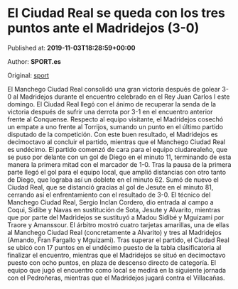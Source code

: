
# El Ciudad Real se queda con los tres puntos ante el Madridejos (3-0)

Published at: **2019-11-03T18:28:59+00:00**

Author: **SPORT.es**

Original: [sport](https://www.sport.es/es/noticias/tercera-division/el-ciudad-real-se-queda-con-los-tres-puntos-ante-el-madridejos-3-0-7712967)

El Manchego Ciudad Real consolidó una gran victoria después de golear 3-0 al Madridejos durante el encuentro celebrado en el Rey Juan Carlos I este domingo. El Ciudad Real llegó con el ánimo de recuperar la senda de la victoria después de sufrir una derrota por 3-1 en el encuentro anterior frente al Conquense. Respecto al equipo visitante, el Madridejos cosechó un empate a uno frente al Torrijos, sumando un punto en el último partido disputado de la competición. Con este buen resultado, el Madridejos es decimoctavo al concluir el partido, mientras que el Manchego Ciudad Real es undécimo.
El partido comenzó de cara para el equipo ciudarealeño, que se puso por delante con un gol de Diego en el minuto 11, terminando de esta manera la primera mitad con el marcador de 1-0.
Tras la pausa de la primera parte llegó el gol para el equipo local, que amplió distancias con otro tanto de Diego, que lograba así un doblete en el minuto 62. Sumó de nuevo el Ciudad Real, que se distanció gracias al gol de Jesute en el minuto 81, cerrando así el enfrentamiento con el resultado de 3-0.
El técnico del Manchego Ciudad Real, Sergio Inclan Cordero, dio entrada al campo a Coqui, Sidibe y Navas en sustitución de Sota, Jesute y Alvarito, mientras que por parte del Madridejos se sustituyó a Madou Sidibé y Mguizami por Traore y Amanssour.
El árbitro mostró cuatro tarjetas amarillas, una de ellas al Manchego Ciudad Real (concretamente a Alvarito) y tres al Madridejos (Amando, Fran Fargallo y Mguizami).
Tras superar el partido, el Ciudad Real se ubicó con 17 puntos en el undécimo puesto de la tabla clasificatoria al finalizar el encuentro, mientras que el Madridejos se situó en decimoctavo puesto con ocho puntos, en plaza de descenso directo de categoría.
El equipo que jugó el encuentro como local se medirá en la siguiente jornada con el Pedroñeras, mientras que el Madridejos jugará contra el Villacañas.
